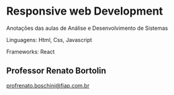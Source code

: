 # Responsive web Development

Anotações das aulas de Análise e Desenvolvimento de Sistemas

Linguagens: Html, Css, Javascript

Frameworks: React

## Professor Renato Bortolin

profrenato.boschini@fiap.com.br
